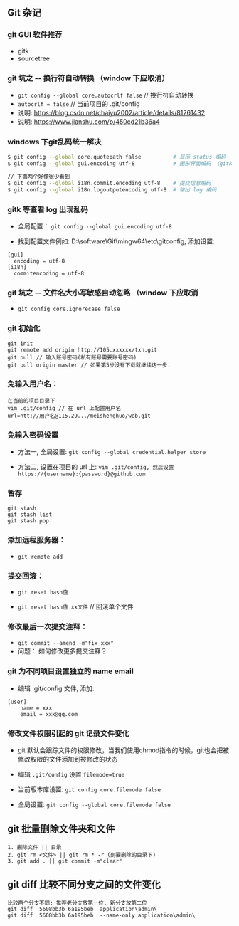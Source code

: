 ## Git 杂记

### git GUI 软件推荐
* gitk
* sourcetree


### git 坑之 -- 换行符自动转换 （window 下应取消）
* `git config --global core.autocrlf false` // 换行符自动转换
* `autocrlf = false` // 当前项目的 .git/config
* 说明: https://blog.csdn.net/chaiyu2002/article/details/81261432
* 说明: https://www.jianshu.com/p/450cd21b36a4


### windows 下git乱码统一解决
```sh
$ git config --global core.quotepath false          # 显示 status 编码 （git status 时文件名中文乱码）
$ git config --global gui.encoding utf-8            # 图形界面编码 （gitk 时提交日志查看乱码）

// 下面两个好像很少看到
$ git config --global i18n.commit.encoding utf-8    # 提交信息编码
$ git config --global i18n.logoutputencoding utf-8  # 输出 log 编码
```


### gitk 等查看 log 出现乱码
* 全局配置： `git config --global gui.encoding utf-8`

* 找到配置文件例如: D:\software\Git\mingw64\etc\gitconfig, 添加设置: 
```
[gui]
  encoding = utf-8
[i18n]
  commitencoding = utf-8
 ```


### git 坑之 -- 文件名大小写敏感自动忽略 （window 下应取消
* `git config core.ignorecase false`


### git 初始化
```
git init
git remote add origin http://105.xxxxxx/txh.git
git pull // 输入账号密码(私有账号需要账号密码)
git pull origin master // 如果第5步没有下载就继续这一步.
```

### 免输入用户名：
```
在当前的项目目录下
vim .git/config // 在 url 上配置用户名
url=htt://用户名@115.29.../meishenghuo/web.git
```


### 免输入密码设置
* 方法一, 全局设置: `git config --global credential.helper store`

* 方法二, 设置在项目的 url 上: `vim .git/config, 然后设置 https://{username}:{password}@github.com`


### 暂存
```
git stash
git stash list
git stash pop
```


### 添加远程服务器：
* `git remote add`


### 提交回滚：
* `git reset hash值`

* `git reset hash值 xx文件` // 回滚单个文件


### 修改最后一次提交注释：
* `git commit --amend -m"fix xxx"`
* 问题： 如何修改更多提交注释？


### git 为不同项目设置独立的 name email
* 编辑 .git/config 文件, 添加:
```
[user]
    name = xxx
    email = xxx@qq.com
```    


### 修改文件权限引起的 git 记录文件变化
* git 默认会跟踪文件的权限修改，当我们使用chmod指令的时候，git也会把被修改权限的文件添加到被修改的状态

* 编辑 `.git/config` 设置 `filemode=true`

* 当前版本库设置: `git config core.filemode false`
* 全局设置: `git config --global core.filemode false`


## git 批量删除文件夹和文件
```
1. 删除文件 || 目录
2. git rm <文件> || git rm * -r (到要删除的目录下)
3. git add . || git commit -m"clear"
```


## git diff 比较不同分支之间的文件变化
```
比较两个分支不同: 推荐老分支放第一位, 新分支放第二位
git diff  5608bb3b 6a195beb  application\admin\
git diff  5608bb3b 6a195beb  --name-only application\admin\
```
